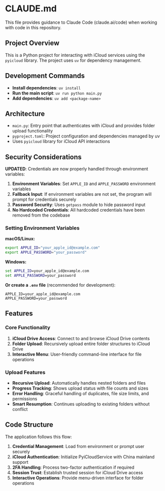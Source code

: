 # CLAUDE.md

This file provides guidance to Claude Code (claude.ai/code) when working with code in this repository.

## Project Overview

This is a Python project for interacting with iCloud services using the `pyicloud` library. The project uses `uv` for dependency management.

## Development Commands

- **Install dependencies**: `uv install`
- **Run the main script**: `uv run python main.py`
- **Add dependencies**: `uv add <package-name>`

## Architecture

- `main.py`: Entry point that authenticates with iCloud and provides folder upload functionality
- `pyproject.toml`: Project configuration and dependencies managed by uv
- Uses `pyicloud` library for iCloud API interactions

## Security Considerations

**UPDATED**: Credentials are now properly handled through environment variables:

1. **Environment Variables**: Set `APPLE_ID` and `APPLE_PASSWORD` environment variables
2. **Fallback Input**: If environment variables are not set, the program will prompt for credentials securely
3. **Password Security**: Uses `getpass` module to hide password input
4. **No Hardcoded Credentials**: All hardcoded credentials have been removed from the codebase

### Setting Environment Variables

**macOS/Linux:**
```bash
export APPLE_ID="your_apple_id@example.com"
export APPLE_PASSWORD="your_password"
```

**Windows:**
```cmd
set APPLE_ID=your_apple_id@example.com
set APPLE_PASSWORD=your_password
```

**Or create a `.env` file** (recommended for development):
```
APPLE_ID=your_apple_id@example.com
APPLE_PASSWORD=your_password
```

## Features

### Core Functionality
1. **iCloud Drive Access**: Connect to and browse iCloud Drive contents
2. **Folder Upload**: Recursively upload entire folder structures to iCloud Drive
3. **Interactive Menu**: User-friendly command-line interface for file operations

### Upload Features
- **Recursive Upload**: Automatically handles nested folders and files
- **Progress Tracking**: Shows upload status with file counts and sizes
- **Error Handling**: Graceful handling of duplicates, file size limits, and permissions
- **Smart Resumption**: Continues uploading to existing folders without conflict

## Code Structure

The application follows this flow:
1. **Credential Management**: Load from environment or prompt user securely
2. **iCloud Authentication**: Initialize PyiCloudService with China mainland support
3. **2FA Handling**: Process two-factor authentication if required
4. **Session Trust**: Establish trusted session for iCloud Drive access
5. **Interactive Operations**: Provide menu-driven interface for folder operations